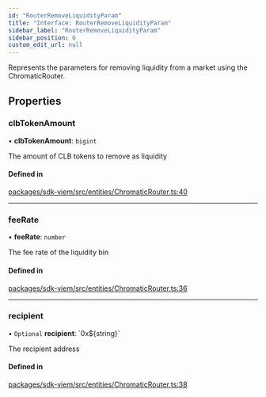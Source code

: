 ```yaml
---
id: "RouterRemoveLiquidityParam"
title: "Interface: RouterRemoveLiquidityParam"
sidebar_label: "RouterRemoveLiquidityParam"
sidebar_position: 0
custom_edit_url: null
---
```


Represents the parameters for removing liquidity from a market using the ChromaticRouter.

## Properties

### clbTokenAmount

• **clbTokenAmount**: `bigint`

The amount of CLB tokens to remove as liquidity

#### Defined in

[packages/sdk-viem/src/entities/ChromaticRouter.ts:40](https://github.com/chromatic-protocol/sdk/blob/2222c20/packages/sdk-viem/src/entities/ChromaticRouter.ts#L40)

___

### feeRate

• **feeRate**: `number`

The fee rate of the liquidity bin

#### Defined in

[packages/sdk-viem/src/entities/ChromaticRouter.ts:36](https://github.com/chromatic-protocol/sdk/blob/2222c20/packages/sdk-viem/src/entities/ChromaticRouter.ts#L36)

___

### recipient

• `Optional` **recipient**: \`0x${string}\`

The recipient address

#### Defined in

[packages/sdk-viem/src/entities/ChromaticRouter.ts:38](https://github.com/chromatic-protocol/sdk/blob/2222c20/packages/sdk-viem/src/entities/ChromaticRouter.ts#L38)
